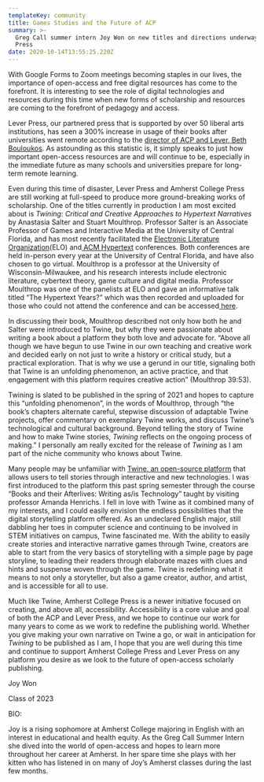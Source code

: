 ```yaml
---
templateKey: community
title: Games Studies and the Future of ACP
summary: >-
  Greg Call summer intern Joy Won on new titles and directions underway at the
  Press
date: 2020-10-14T13:55:25.220Z
---
```

With Google Forms to Zoom meetings becoming staples in our lives, the importance of open-access and free digital resources has come to the forefront. It is interesting to see the role of digital technologies and resources during this time when new forms of scholarship and resources are coming to the forefront of pedagogy and access.

Lever Press, our partnered press that is supported by over 50 liberal arts institutions, has seen a 300% increase in usage of their books after universities went remote according to the [director of ACP and Lever, Beth Bouloukos](https://twitter.com/BBouloukos/status/1272944365262958593).[](https://twitter.com/BBouloukos/status/1272944365262958593) As astounding as this statistic is, it simply speaks to just how important open-access resources are and will continue to be, especially in the immediate future as many schools and universities prepare for long-term remote learning.

Even during this time of disaster, Lever Press and Amherst College Press are still working at full-speed to produce more ground-breaking works of scholarship. One of the titles currently in production I am most excited about is *Twining: Critical and Creative Approaches to Hypertext Narratives* by Anastasia Salter and Stuart Moulthrop. Professor Salter is an Associate Professor of Games and Interactive Media at the University of Central Florida, and has most recently facilitated the [Electronic Literature Organization](https://stars.library.ucf.edu/elo2020/)(ELO) and[ ACM Hypertext](https://projects.cah.ucf.edu/ht2020/) conferences. Both conferences are held in-person every year at the University of Central Florida, and have also chosen to go virtual. Moulthrop is a professor at the University of Wisconsin-Milwaukee, and his research interests include electronic literature, cybertext theory, game culture and digital media. Professor Moulthrop was one of the panelists at ELO and gave an informative talk titled “The Hypertext Years?” which was then recorded and uploaded for those who could not attend the conference and can be accessed[ here](https://stars.library.ucf.edu/elo2020/live/plenaries/2/).

In discussing their book, Moulthrop described not only how both he and Salter were introduced to Twine, but why they were passionate about writing a book about a platform they both love and advocate for. “Above all though we have begun to use Twine in our own teaching and creative work and decided early on not just to write a history or critical study, but a practical exploration. That is why we use a gerund in our title, signaling both that Twine is an unfolding phenomenon, an active practice, and that engagement with this platform requires creative action” (Moulthrop 39:53).

Twining is slated to be published in the spring of 2021 and hopes to capture this “unfolding phenomenon”, in the words of Moulthrop, through “the book’s chapters alternate careful, stepwise discussion of adaptable Twine projects, offer commentary on exemplary Twine works, and discuss Twine’s technological and cultural background. Beyond telling the story of Twine and how to make Twine stories, *Twining* reflects on the ongoing process of making.” I personally am really excited for the release of *Twining* as I am part of the niche community who knows about Twine.

Many people may be unfamiliar with [Twine, an open-source platform](twinery.org) that allows users to tell stories through interactive and new technologies.[](https://twinery.org/) I was first introduced to the platform this past spring semester through the course “Books and their Afterlives: Writing as/is Technology” taught by visiting professor Amanda Henrichs. I fell in love with Twine as it combined many of my interests, and I could easily envision the endless possibilities that the digital storytelling platform offered. As an undeclared English major, still dabbling her toes in computer science and continuing to be involved in STEM initiatives on campus, Twine fascinated me. With the ability to easily create stories and interactive narrative games through Twine, creators are able to start from the very basics of storytelling with a simple page by page storyline, to leading their readers through elaborate mazes with clues and hints and suspense woven through the game. Twine is redefining what it means to not only a storyteller, but also a game creator, author, and artist, and is accessible for all to use.

Much like Twine, Amherst College Press is a newer initiative focused on creating, and above all, accessibility. Accessibility is a core value and goal of both the ACP and Lever Press, and we hope to continue our work for many years to come as we work to redefine the publishing world. Whether you give making your own narrative on Twine a go, or wait in anticipation for *Twining* to be published as I am, I hope that you are well during this time and continue to support Amherst College Press and Lever Press on any platform you desire as we look to the future of open-access scholarly publishing.

Joy Won

Class of 2023

BIO:

Joy is a rising sophomore at Amherst College majoring in English with an interest in educational and health equity. As the Greg Call Summer Intern she dived into the world of open-access and hopes to learn more throughout her career at Amherst. In her spare time she plays with her kitten who has listened in on many of Joy’s Amherst classes during the last few months.